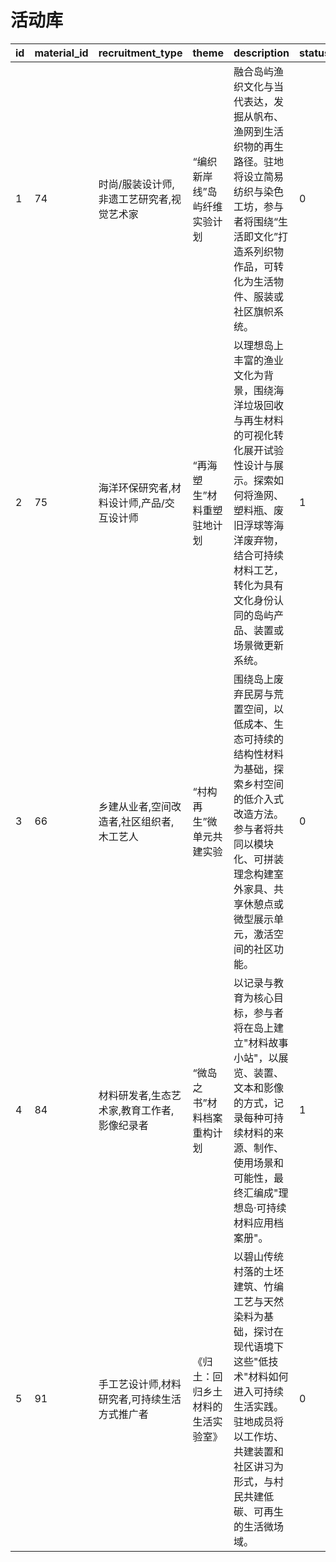 # 活动库
| id | material_id | recruitment_type                          | theme                              | description                                                                                                                                                                                                                         | status |
|----|-------------|------------------------------------------|------------------------------------|-------------------------------------------------------------------------------------------------------------------------------------------------------------------------------------------------------------------------------------|--------|
| 1  | 74          | 时尚/服装设计师,非遗工艺研究者,视觉艺术家       | “编织新岸线”岛屿纤维实验计划           | 融合岛屿渔织文化与当代表达，发掘从帆布、渔网到生活织物的再生路径。驻地将设立简易纺织与染色工坊，参与者将围绕“生活即文化”打造系列织物作品，可转化为生活物件、服装或社区旗帜系统。                                                     | 0      |
| 2  | 75          | 海洋环保研究者,材料设计师,产品/交互设计师       | “再海塑生”材料重塑驻地计划             | 以理想岛上丰富的渔业文化为背景，围绕海洋垃圾回收与再生材料的可视化转化展开试验性设计与展示。探索如何将渔网、塑料瓶、废旧浮球等海洋废弃物，结合可持续材料工艺，转化为具有文化身份认同的岛屿产品、装置或场景微更新系统。                 | 1      |
| 3  | 66          | 乡建从业者,空间改造者,社区组织者,木工艺人      | “村构再生”微单元共建实验               | 围绕岛上废弃民房与荒置空间，以低成本、生态可持续的结构性材料为基础，探索乡村空间的低介入式改造方法。参与者将共同以模块化、可拼装理念构建室外家具、共享休憩点或微型展示单元，激活空间的社区功能。                                     | 0      |
| 4  | 84          | 材料研发者,生态艺术家,教育工作者,影像纪录者     | “微岛之书”材料档案重构计划             | 以记录与教育为核心目标，参与者将在岛上建立\"材料故事小站\"，以展览、装置、文本和影像的方式，记录每种可持续材料的来源、制作、使用场景和可能性，最终汇编成\"理想岛·可持续材料应用档案册\"。                                               | 1      |
| 5  | 91          | 手工艺设计师,材料研究者,可持续生活方式推广者    | 《归土：回归乡土材料的生活实验室》       | 以碧山传统村落的土坯建筑、竹编工艺与天然染料为基础，探讨在现代语境下这些\"低技术\"材料如何进入可持续生活实践。驻地成员将以工作坊、共建装置和社区讲习为形式，与村民共建低碳、可再生的生活微场域。                                         | 0      |